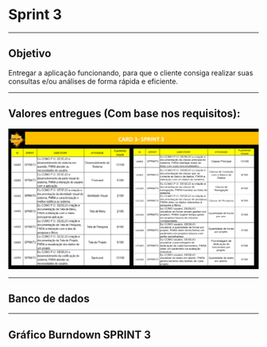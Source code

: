 # Sprint 3

-----------------------------------------------------------------------------------------------------------------------------------------------

## Objetivo

Entregar a aplicação funcionando, para que o cliente consiga  realizar suas consultas e/ou análises de forma rápida e eficiente.

-----------------------------------------------------------------------------------------------------------------------------------------------

## Valores entregues (Com base nos requisitos):

![CARD3](https://github.com/Leo0256/Equipe_Lider-Projeto_GSW/blob/main/Arquivos/Fotos%20e%20Documentos/CARD3.jpg)

-----------------------------------------------------------------------------------------------------------------------------------------------
## Banco de dados



-----------------------------------------------------------------------------------------------------------------------------------------------

## Gráfico Burndown SPRINT 3



